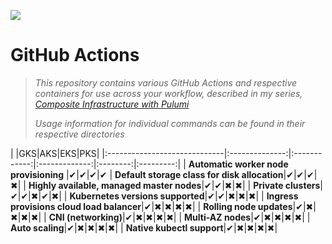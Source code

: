 ![](https://github.com/ramene/actions/workflows/Build%20and%20Publish/badge.svg)

# GitHub Actions 

> _This repository contains various GitHub Actions and respective containers for use across your workflow, described in my series, [Composite Infrastructure with Pulumi]()_
>
> _Usage information for individual commands can be found in their respective directories_


|                              |GKS|AKS|EKS|PKS|
|:-----------------------------|:--------------:|:------------:|:-------------:|:--------:|:---------:|
|<span class="text-nowrap"><i class="fa fa-leaf fa-fw"></i> **Automatic worker node provisioning**</span>  |✔|✔|✔|✔
|<span class="text-nowrap"><i class="fa fa-pencil fa-fw"></i> **Default storage class for disk allocation**</span>|✔|✔|✔|✖|
|<span class="text-nowrap"><i class="fa fa-id-card fa-fw"></i> **Highly available, managed master nodes**</span>|✔|✔|✖|✖|
|<span class="text-nowrap"><i class="fa fa-lock fa-fw"></i> **Private clusters**</span>|✔|✔|✖|✔|✖|
|<span class="text-nowrap"><i class="fa fa-umbrella fa-fw"></i> **Kubernetes versions supported**</span>|✔|✔|✖|✖|✖|
|<span class="text-nowrap"><i class="fa fa-hand-stop-o fa-fw"></i> **Ingress provisions cloud load balancer**</span>|✔|✖|✖|✖|✖|
|<span class="text-nowrap"><i class="fa fa-hand-stop-o fa-fw"></i> **Rolling node updates**</span>|✔|✖|✖|✖|✖|
|<span class="text-nowrap"><i class="fa fa-hand-stop-o fa-fw"></i> **CNI (networking)**</span>|✔|✖|✖|✖|✖|
|<span class="text-nowrap"><i class="fa fa-hand-stop-o fa-fw"></i> **Multi-AZ nodes**</span>|✔|✖|✖|✖|✖|
|<span class="text-nowrap"><i class="fa fa-hand-stop-o fa-fw"></i> **Auto scaling**</span>|✔|✖|✖|✖|✖|
|<span class="text-nowrap"><i class="fa fa-hand-stop-o fa-fw"></i> **Native kubectl support**</span>|✔|✖|✖|✖|✖|